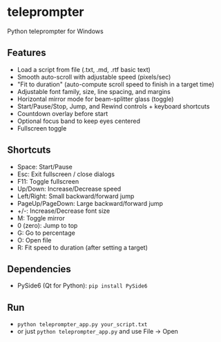 # teleprompter
Python teleprompter for Windows

## Features
- Load a script from file (.txt, .md, .rtf basic text)
- Smooth auto-scroll with adjustable speed (pixels/sec)
- "Fit to duration" (auto-compute scroll speed to finish in a target time)
- Adjustable font family, size, line spacing, and margins
- Horizontal mirror mode for beam-splitter glass (toggle)
- Start/Pause/Stop, Jump, and Rewind controls + keyboard shortcuts
- Countdown overlay before start
- Optional focus band to keep eyes centered
- Fullscreen toggle

## Shortcuts
- Space: Start/Pause
- Esc: Exit fullscreen / close dialogs
- F11: Toggle fullscreen
- Up/Down: Increase/Decrease speed
- Left/Right: Small backward/forward jump
- PageUp/PageDown: Large backward/forward jump
- +/-: Increase/Decrease font size
- M: Toggle mirror
- 0 (zero): Jump to top
- G: Go to percentage
- O: Open file
- R: Fit speed to duration (after setting a target)

## Dependencies
- PySide6 (Qt for Python): `pip install PySide6`

## Run
- `python teleprompter_app.py your_script.txt`
- or just `python teleprompter_app.py` and use File → Open
